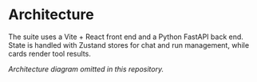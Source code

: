 # Architecture

The suite uses a Vite + React front end and a Python FastAPI back end. State is handled with Zustand stores for chat and run management, while cards render tool results.

_Architecture diagram omitted in this repository._

